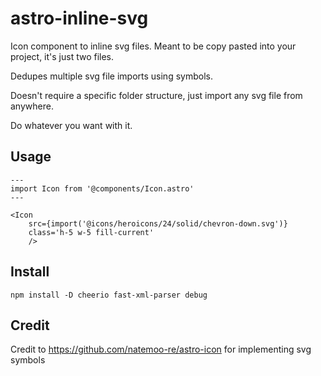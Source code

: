 # astro-inline-svg

Icon component to inline svg files. Meant to be copy pasted into your project, it's just two files.

Dedupes multiple svg file imports using symbols.

Doesn't require a specific folder structure, just import any svg file from anywhere.

Do whatever you want with it.

## Usage

```astro
---
import Icon from '@components/Icon.astro'
---

<Icon 
    src={import('@icons/heroicons/24/solid/chevron-down.svg')}
    class='h-5 w-5 fill-current'
    />
```

## Install

```
npm install -D cheerio fast-xml-parser debug
```

## Credit

Credit to https://github.com/natemoo-re/astro-icon for implementing svg symbols